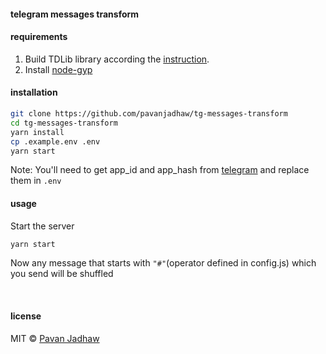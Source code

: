 #### telegram messages transform

#### requirements

1. Build TDLib library according the [instruction](https://github.com/tdlib/td#building).
2. Install [node-gyp](https://github.com/nodejs/node-gyp#installation)

#### installation

```sh
git clone https://github.com/pavanjadhaw/tg-messages-transform
cd tg-messages-transform
yarn install
cp .example.env .env
yarn start
```

Note: You'll need to get app_id and app_hash from [telegram](https://core.telegram.org/tdlib/getting-started) and replace them in `.env`

#### usage

Start the server

```sh
yarn start
```

Now any message that starts with `"#"`(operator defined in config.js) which you send will be shuffled

&nbsp;

#### license

MIT © [Pavan Jadhaw](https://github.com/pavanjadhaw)
